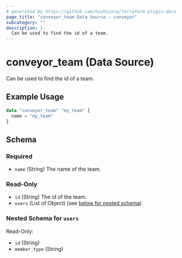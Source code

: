 ```yaml
---
# generated by https://github.com/hashicorp/terraform-plugin-docs
page_title: "conveyor_team Data Source - conveyor"
subcategory: ""
description: |-
  Can be used to find the id of a team.
---
```


# conveyor_team (Data Source)

Can be used to find the id of a team.

## Example Usage

```terraform
data "conveyor_team" "my_team" {
  name = "my_team"
}
```

<!-- schema generated by tfplugindocs -->
## Schema

### Required

- `name` (String) The name of the team.

### Read-Only

- `id` (String) The id of the team.
- `users` (List of Object) (see [below for nested schema](#nestedatt--users))

<a id="nestedatt--users"></a>
### Nested Schema for `users`

Read-Only:

- `id` (String)
- `member_type` (String)


